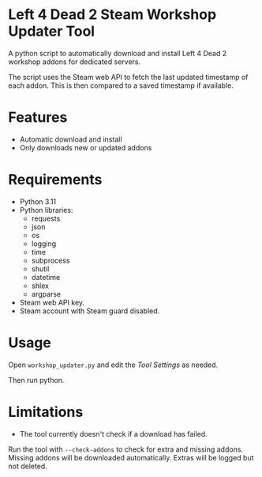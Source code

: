 # Left 4 Dead 2 Steam Workshop Updater Tool

A python script to automatically download and install Left 4 Dead 2 workshop addons for dedicated servers.

The script uses the Steam web API to fetch the last updated timestamp of each addon. This is then compared to a saved timestamp if available.

# Features
* Automatic download and install
* Only downloads new or updated addons

# Requirements
* Python 3.11
* Python libraries:
  * requests
  * json
  * os
  * logging
  * time
  * subprocess
  * shutil
  * datetime
  * shlex
  * argparse
* Steam web API key.
* Steam account with Steam guard disabled.

# Usage

Open `workshop_updater.py` and edit the *Tool Settings* as needed.

Then run python.

# Limitations

* The tool currently doesn't check if a download has failed.

Run the tool with `--check-addons` to check for extra and missing addons. Missing addons will be downloaded automatically. Extras will be logged but not deleted.